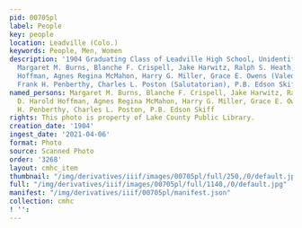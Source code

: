 ```yaml
---
pid: 00705pl
label: People
key: people
location: Leadville (Colo.)
keywords: People, Men, Women
description: '1904 Graduating Class of Leadville High School, Unidentified order:
  Margaret M. Burns, Blanche F. Crispell, Jake Harwitz, Ralph S. Heath, D. Harold
  Hoffman, Agnes Regina McMahon, Harry G. Miller, Grace E. Owens (Valedictorian) ,
  Frank H. Penberthy, Charles L. Poston (Salutatorian), P.B. Edson Skiff'
named_persons: Margaret M. Burns, Blanche F. Crispell, Jake Harwitz, Ralph S. Heath,
  D. Harold Hoffman, Agnes Regina McMahon, Harry G. Miller, Grace E. Owens, Frank
  H. Penberthy, Charles L. Poston, P.B. Edson Skiff
rights: This photo is property of Lake County Public Library.
creation_date: '1904'
ingest_date: '2021-04-06'
format: Photo
source: Scanned Photo
order: '3268'
layout: cmhc_item
thumbnail: "/img/derivatives/iiif/images/00705pl/full/250,/0/default.jpg"
full: "/img/derivatives/iiif/images/00705pl/full/1140,/0/default.jpg"
manifest: "/img/derivatives/iiif/00705pl/manifest.json"
collection: cmhc
! '': 
---
```

